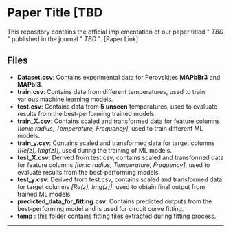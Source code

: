 # Paper Title [TBD

This repository contains the official implementation of our paper titled " _TBD_ " published in the journal " _TBD_ ". [Paper Link]

## Files
- **Dataset.csv**: Contains experimental data for Perovskites **MAPbBr3** and **MAPbI3**.
- **train.csv**: Contains data from different temperatures, used to train various machine learning models.
- **test.csv**: Contains data from **5 unseen** temperatures, used to evaluate results from the best-performing trained models.
- **train_X.csv**: Contains scaled and transformed data for feature columns _[Ionic radius, Temperature, Frequency]_, used to train different ML models.
- **train_y.csv**: Contains scaled and transformed data for target columns _[Re(z), Img(z)]_, used during the training of ML models.
- **test_X.csv**: Derived from test.csv, contains scaled and transformed data for feature columns _[Ionic radius, Temperature, Frequency]_, used to evaluate results from the best-performing models.
- **test_y.csv**: Derived from test.csv, contains scaled and transformed data for target columns _[Re(z), Img(z)]_, used to obtain final output from trained ML models.
- **predicted_data_for_fitting.csv**: Contains predicted outputs from the best-performing model and is used for circuit curve fitting.
- **temp** : this folder contains fitting files extracted during fitting process.
---
